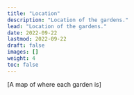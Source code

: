 ```yaml
---
title: "Location"
description: "Location of the gardens."
lead: "Location of the gardens."
date: 2022-09-22
lastmod: 2022-09-22
draft: false
images: []
weight: 4
toc: false
---
```


[A map of where each garden is]
